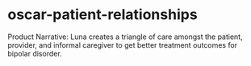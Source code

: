 # oscar-patient-relationships

Product Narrative:
Luna creates a triangle of care amongst the patient, provider, and informal caregiver to get better treatment outcomes for bipolar disorder.
